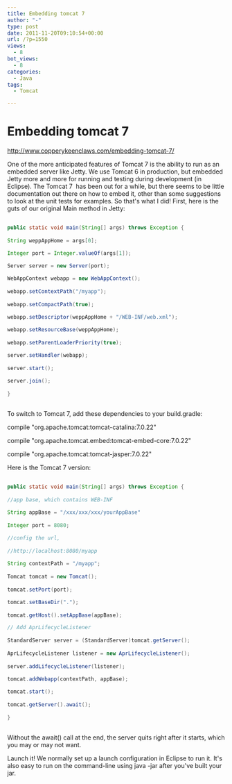 ```yaml
---
title: Embedding tomcat 7
author: "-"
type: post
date: 2011-11-20T09:10:54+00:00
url: /?p=1550
views:
  - 8
bot_views:
  - 8
categories:
  - Java
tags:
  - Tomcat

---
```

# Embedding tomcat 7
<http://www.copperykeenclaws.com/embedding-tomcat-7/>

One of the more anticipated features of Tomcat 7 is the ability to run as an embedded server like Jetty. We use Tomcat 6 in production, but embedded Jetty more and more for running and testing during development (in Eclipse). The Tomcat 7  has been out for a while, but there seems to be little documentation out there on how to embed it, other than some suggestions to look at the unit tests for examples. So that's what I did! First, here is the guts of our original Main method in Jetty:

```java
  
public static void main(String[] args) throws Exception {
    
String weppAppHome = args[0];
    
Integer port = Integer.valueOf(args[1]);

Server server = new Server(port);

WebAppContext webapp = new WebAppContext();
    
webapp.setContextPath("/myapp");
    
webapp.setCompactPath(true);

webapp.setDescriptor(weppAppHome + "/WEB-INF/web.xml");
    
webapp.setResourceBase(weppAppHome);
    
webapp.setParentLoaderPriority(true);

server.setHandler(webapp);
    
server.start();
    
server.join();
  
}
  
```

  To switch to Tomcat 7, add these dependencies to your build.gradle:


  compile "org.apache.tomcat:tomcat-catalina:7.0.22"


  compile "org.apache.tomcat.embed:tomcat-embed-core:7.0.22"


  compile "org.apache.tomcat:tomcat-jasper:7.0.22"


  Here is the Tomcat 7 version:

```java
  
public static void main(String[] args) throws Exception {
    
//app base, which contains WEB-INF
    
String appBase = "/xxx/xxx/xxx/yourAppBase"
    
Integer port = 8080;

//config the url,
    
//http://localhost:8080/myapp
    
String contextPath = "/myapp";
    
Tomcat tomcat = new Tomcat();
    
tomcat.setPort(port);

tomcat.setBaseDir(".");
    
tomcat.getHost().setAppBase(appBase);

// Add AprLifecycleListener
    
StandardServer server = (StandardServer)tomcat.getServer();
    
AprLifecycleListener listener = new AprLifecycleListener();
    
server.addLifecycleListener(listener);

tomcat.addWebapp(contextPath, appBase);
    
tomcat.start();
    
tomcat.getServer().await();
  
}
  
```

  Without the await() call at the end, the server quits right after it starts, which you may or may not want.


  Launch it! We normally set up a launch configuration in Eclipse to run it. It's also easy to run on the command-line using java -jar after you've built your jar.
